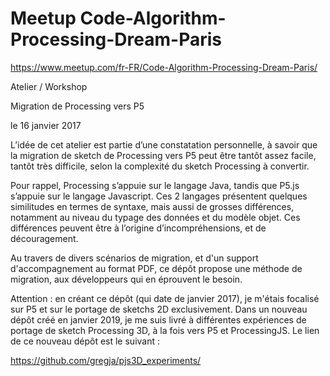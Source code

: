 # Meetup Code-Algorithm-Processing-Dream-Paris
https://www.meetup.com/fr-FR/Code-Algorithm-Processing-Dream-Paris/


Atelier / Workshop 

Migration de Processing vers P5

le 16 janvier 2017



L’idée de cet atelier est partie d’une constatation personnelle, à savoir que la migration de sketch de Processing vers P5 peut être tantôt assez facile, tantôt très difficile, selon la complexité du sketch Processing à convertir. 

Pour rappel, Processing s’appuie sur le langage Java, tandis que P5.js s’appuie sur le langage Javascript. Ces 2 langages présentent quelques similitudes en termes de syntaxe, mais aussi de grosses différences, notamment au niveau du typage des données et du modèle objet. Ces différences peuvent être à l’origine d’incompréhensions, et de découragement.

Au travers de divers scénarios de migration, et d'un support d'accompagnement au format PDF, ce dépôt propose une méthode de migration, aux développeurs qui en éprouvent le besoin. 

Attention : en créant ce dépôt (qui date de janvier 2017), je m'étais focalisé sur P5 et sur le portage de sketchs 2D exclusivement. Dans un nouveau dépôt créé en janvier 2019, je me suis livré à différentes expériences de portage de sketch Processing 3D, à la fois vers P5 et ProcessingJS. Le lien de ce nouveau dépôt est le suivant :

https://github.com/gregja/pjs3D_experiments/
